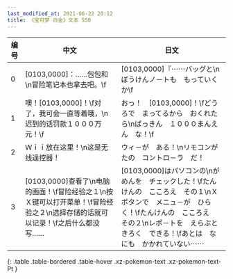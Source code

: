 ```yaml
---
last_modified_at: 2021-06-22 20:12
title: 《宝可梦 白金》文本 550
---
```

| 编号 | 中文 | 日文 |
| ---- | ---- | ---- |
| 0 | [0103,0000]：……包包和\n冒险笔记本也拿去吧。\f | [0103,0000]『⋯⋯バッグと\nぼうけんノ－トも　もっていくか\f |
| 1 | 噢！[0103,0000]！\f对了，我可会一直等着哦，\n迟到的话罚款１０００万元！\f | おっ！　[0103,0000]！\fどうろで　まってるから　おくれたら\nばっきん　１０００まんえん　な！\f |
| 2 | Ｗｉｉ放在这里！\n这是无线遥控器！ | ウィ－が　ある！\nリモコンがたの　コントロ－ラ　だ！ |
| 3 | [0103,0000]查看了\n电脑的画面！\f冒险经验之１\n按Ｘ键可以打开菜单！\f冒险经验之２\n选择存储的话就可以记录！\f之后什么都没写…… | [0103,0000]はパソコンの\nがめんを　チェックした！\fたんけんの　こころえ　その１\nＸボタンで　メニュ－が　ひらく！\fたんけんの　こころえ　その２\nレポ－トを　えらぶと　きろく　できる！\fあとは　なにも　かかれていない⋯⋯ |
{: .table .table-bordered .table-hover .xz-pokemon-text .xz-pokemon-text-Pt }